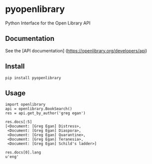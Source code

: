 pyopenlibrary
=============

Python Interface for the Open Library API

Documentation
-------------
See the [API documentation] (https://openlibrary.org/developers/api)

Install
-------

	pip install pyopenlibrary

Usage
-----

	import openlibrary
	api = openlibrary.BookSearch()
	res = api.get_by_author('greg egan')

	res.docs[:5]
	[<Document: [Greg Egan] Distress>,
	 <Document: [Greg Egan] Diaspora>,
	 <Document: [Greg Egan] Quarantine>,
	 <Document: [Greg Egan] Teranesia>,
	 <Document: [Greg Egan] Schild's ladder>]

	res.docs[0].lang
	u'eng'



